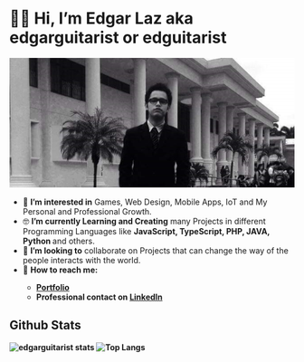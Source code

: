 # 👋😎 Hi, I’m Edgar Laz aka edgarguitarist or edguitarist

<div align="center"><img src="https://raw.githubusercontent.com/edgarguitarist/edgarguitarist/main/banner.jpg" alt="banner-me"></div>


- 🤩 <b>I’m interested in</b> Games, Web Design, Mobile Apps, IoT and My Personal and Professional Growth.
- 🤓 <b>I’m currently Learning and Creating</b> many Projects in different Programming Languages like <b>JavaScript, TypeScript, PHP, JAVA, Python </b> and others.
- 🤪 <b>I’m looking to</b> collaborate on Projects that can change the way of the people interacts with the world.
- 🤑 <b>How to reach me:<b> 
  - [Portfolio](https://edgarguitarist.github.io/)
  - Professional contact on [LinkedIn](https://www.linkedin.com/in/edgarlteran/)

## Github Stats
![edgarguitarist stats](https://github-readme-stats.vercel.app/api?username=edgarguitarist&hide=issues&show_icons=true&theme=gotham) ![Top Langs](https://github-readme-stats.vercel.app/api/top-langs/?username=edgarguitarist&layout=compact&theme=gotham)
